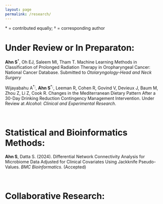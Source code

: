 ```yaml
---
layout: page
permalink: /research/
---
```

<span>&ast;</span> = contributed equally; <span>&dagger;</span> = corresponding author

# Under Review or In Preparaton:
**Ahn S**<sup><span>&dagger;</span></sup>, Oh EJ, Saleem MI, Tham T. Machine Learning Methods in Classification of Prolonged Radiation Therapy in Oropharyngeal Cancer: National Cancer Database. Submitted to *Otolaryngology-Head and Neck Surgery*


Wijayabahu A<sup><span>&ast;;</span></sup>, **Ahn S**<sup><span>&ast;;</span></sup>, Leeman R, Cohen R, Govind V, Devieux J, Baum M, Zhou Z, Li Z, Cook R. Changes in the Mediterranean Dietary Pattern After a 30-Day Drinking Reduction Contingency Management Intervention. Under Review at *Alcohol: Clinical and Experimental Research*.

<br>



# Statistical and Bioinformatics Methods:
**Ahn S**, Datta S. (2024). Differential Network Connectivity Analysis for Microbiome Data Adjusted for Clinical Covariates Using Jackknife Pseudo-Values. *BMC Bioinformatics*. (Accepted)

<br>




# Collaborative Research:

